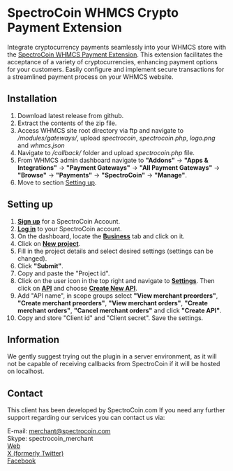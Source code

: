 # SpectroCoin WHMCS Crypto Payment Extension

Integrate cryptocurrency payments seamlessly into your WHMCS store with the [SpectroCoin WHMCS Payment Extension](https://spectrocoin.com/en/plugins/accept-bitcoin-whmcs.html). This extension facilitates the acceptance of a variety of cryptocurrencies, enhancing payment options for your customers. Easily configure and implement secure transactions for a streamlined payment process on your WHMCS website.

## Installation

1. Download latest release from github.
2. Extract the contents of the zip file.
3. Access WHMCS site root directory via ftp and navigate to <i>/modules/gateways/</i>, upload <i>spectrocoin</i>, <i>spectrocoin.php</i>, <i>logo.png</i> and <i>whmcs.json</i>
4. Navigate to <i>/callback/</i> folder and upload <i>spectrocoin.php</i> file.
5. From WHMCS admin dashboard navigate to <b>"Addons"</b> -> <b>"Apps & Integrations"</b> -> <b>"Payment Gateways"</b> -> <b>"All Payment Gateways"</b> -> <b>"Browse"</b> -> <b>"Payments"</b> -> <b>"SpectroCoin"</b> -> <b>"Manage"</b>.
6. Move to section [Setting up](#setting-up).

## Setting up

1. **[Sign up](https://auth.spectrocoin.com/signup)** for a SpectroCoin Account.
2. **[Log in](https://auth.spectrocoin.com/login)** to your SpectroCoin account.
3. On the dashboard, locate the **[Business](https://spectrocoin.com/en/merchants/projects)** tab and click on it.
4. Click on **[New project](https://spectrocoin.com/en/merchants/projects/new)**.
5. Fill in the project details and select desired settings (settings can be changed).
6. Click **"Submit"**.
7. Copy and paste the "Project id".
8. Click on the user icon in the top right and navigate to **[Settings](https://test.spectrocoin.com/en/settings/)**. Then click on **[API](https://test.spectrocoin.com/en/settings/api)** and choose **[Create New API](https://test.spectrocoin.com/en/settings/api/create)**.
9. Add "API name", in scope groups select **"View merchant preorders"**, **"Create merchant preorders"**, **"View merchant orders"**, **"Create merchant orders"**, **"Cancel merchant orders"** and click **"Create API"**.
10. Copy and store "Client id" and "Client secret". Save the settings.

## Information

We gently suggest trying out the plugin in a server environment, as it will not be capable of receiving callbacks from SpectroCoin if it will be hosted on localhost.

## Contact

This client has been developed by SpectroCoin.com If you need any further support regarding our services you can contact us via:

E-mail: merchant@spectrocoin.com </br>
Skype: spectrocoin_merchant </br>
[Web](https://spectrocoin.com) </br>
[X (formerly Twitter)](https://twitter.com/spectrocoin) </br>
[Facebook](https://www.facebook.com/spectrocoin/)
